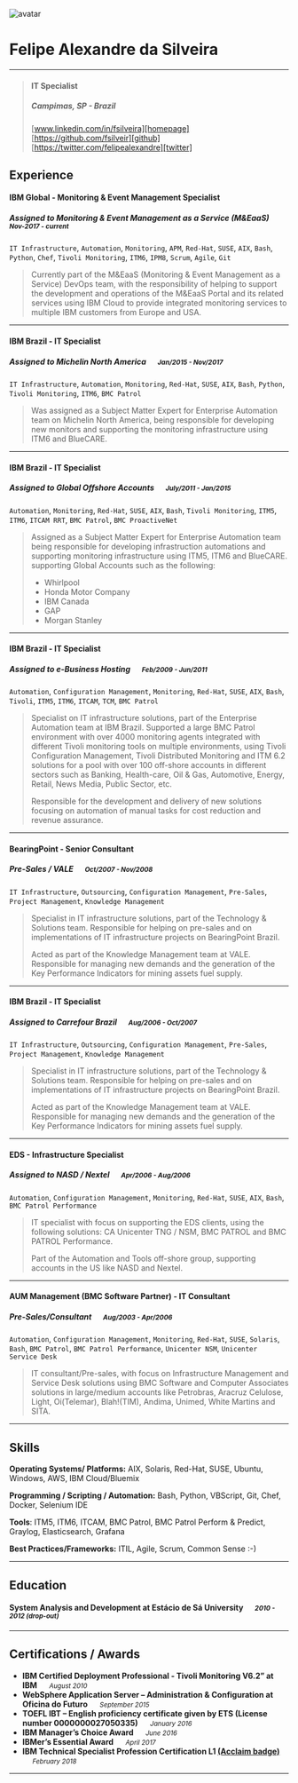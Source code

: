 
![avatar][] 
# Felipe Alexandre da Silveira

---

> #### IT Specialist
> #####  Campimas, SP - Brazil &emsp; 
>[www.linkedin.com/in/fsilveira][homepage] &emsp; [https://github.com/fsilveir][github] &emsp; [https://twitter.com/felipealexandre][twitter]

## Experience
#### IBM Global - Monitoring & Event Management Specialist
##### Assigned to Monitoring & Event Management as a Service (M&EaaS) &emsp; <small>*Nov-2017 - current*</small>
`IT Infrastructure`, `Automation`, `Monitoring`, `APM`, `Red-Hat`, `SUSE`, `AIX`, `Bash`, `Python`, `Chef`, `Tivoli Monitoring`, `ITM6`, `IPM8`, `Scrum`, `Agile`, `Git`
> Currently part of the M&EaaS (Monitoring & Event Management as a Service) DevOps team, with the responsibility of helping to support the development and operations of the M&EaaS Portal and its related services using IBM Cloud to provide integrated monitoring services to multiple IBM customers from Europe and USA.

---
#### IBM Brazil - IT Specialist
##### Assigned to Michelin North America &emsp; <small>*Jan/2015 - Nov/2017*</small>
`IT Infrastructure`, `Automation`, `Monitoring`, `Red-Hat`, `SUSE`, `AIX`, `Bash`, `Python`, `Tivoli Monitoring`, `ITM6`, `BMC Patrol`
> Was assigned as a Subject Matter Expert for Enterprise Automation team on Michelin North America, being responsible for developing new monitors and supporting the monitoring infrastructure using ITM6 and BlueCARE.

---
#### IBM Brazil - IT Specialist
##### Assigned to Global Offshore Accounts &emsp; <small>*July/2011 - Jan/2015*</small>
`Automation`, `Monitoring`, `Red-Hat`, `SUSE`, `AIX`, `Bash`, `Tivoli Monitoring`, `ITM5`, `ITM6`, `ITCAM RRT`, `BMC Patrol`, `BMC ProactiveNet`
> Assigned as a Subject Matter Expert for Enterprise Automation team being responsible for developing infrastruction automations and supporting  monitoring infrastructure using ITM5, ITM6 and BlueCARE. supporting Global Accounts such as the following:
> 
> - Whirlpool
> - Honda Motor Company
> - IBM Canada
> - GAP
> - Morgan Stanley

---
#### IBM Brazil - IT Specialist
##### Assigned to e-Business Hosting &emsp; <small>*Feb/2009 - Jun/2011*</small>
`Automation`, `Configuration Management`, `Monitoring`, `Red-Hat`, `SUSE`, `AIX`, `Bash`, `Tivoli`, `ITM5`, `ITM6`, `ITCAM`, `TCM`, `BMC Patrol`
> Specialist on IT infrastructure solutions, part of the Enterprise Automation team at IBM Brazil. Supported a large BMC Patrol environment with over 4000 monitoring agents integrated with different Tivoli monitoring tools on multiple environments, using Tivoli Configuration Management, Tivoli Distributed Monitoring and ITM 6.2 solutions for a pool with over 100 off-shore accounts in different sectors such as Banking, Health-care, Oil & Gas, Automotive, Energy, Retail, News Media, Public Sector, etc.
> 
> Responsible for the development and delivery of new solutions focusing on automation of manual tasks for cost reduction and revenue assurance.

---
#### BearingPoint - Senior Consultant
##### Pre-Sales / VALE &emsp; <small>*Oct/2007 - Nov/2008*</small>
`IT Infrastructure`, `Outsourcing`, `Configuration Management`, `Pre-Sales`, `Project Management`, `Knowledge Management`
> 
> Specialist in IT infrastructure solutions, part of the Technology & Solutions team. Responsible for helping on pre-sales and on implementations of IT infrastructure projects on BearingPoint Brazil.
> 
> Acted as part of the Knowledge Management team at VALE. Responsible for managing new demands and the generation of the Key Performance Indicators for mining assets fuel supply.

---

#### IBM Brazil - IT Specialist
##### Assigned to Carrefour Brazil &emsp; <small>*Aug/2006 - Oct/2007*</small>
`IT Infrastructure`, `Outsourcing`, `Configuration Management`, `Pre-Sales`, `Project Management`, `Knowledge Management`
> 
> Specialist in IT infrastructure solutions, part of the Technology & Solutions team. Responsible for helping on pre-sales and on implementations of IT infrastructure projects on BearingPoint Brazil.
> 
> Acted as part of the Knowledge Management team at VALE. Responsible for managing new demands and the generation of the Key Performance Indicators for mining assets fuel supply.
> 

---
#### EDS - Infrastructure Specialist
##### Assigned to NASD / Nextel &emsp; <small>*Apr/2006 - Aug/2006*</small>
`Automation`, `Configuration Management`, `Monitoring`, `Red-Hat`, `SUSE`, `AIX`, `Bash`, `BMC Patrol Performance`
> IT specialist with focus on supporting the EDS clients, using the following solutions: CA Unicenter TNG / NSM, BMC PATROL and BMC PATROL Performance.
> 
> Part of the Automation and Tools off-shore group, supporting accounts in the US like NASD and Nextel.

---
#### AUM Management (BMC Software Partner) - IT Consultant
##### Pre-Sales/Consultant &emsp; <small>*Aug/2003 - Apr/2006*</small>
`Automation`, `Configuration Management`, `Monitoring`, `Red-Hat`, `SUSE`, `Solaris`, `Bash`, `BMC Patrol`, `BMC Patrol Performance`, `Unicenter NSM`, `Unicenter Service Desk`
> IT consultant/Pre-sales, with focus on Infrastructure Management and Service Desk solutions using BMC Software and Computer Associates solutions in large/medium accounts like Petrobras, Aracruz Celulose, Light, Oi(Telemar), Blah!(TIM), Andima, Unimed, White Martins and SITA.

---
## Skills
**Operating Systems/ Platforms:** 
AIX, Solaris, Red-Hat, SUSE, Ubuntu, Windows, AWS, IBM Cloud/Bluemix

**Programming / Scripting / Automation:**
Bash, Python, VBScript, Git, Chef, Docker, Selenium IDE

**Tools**: 
ITM5, ITM6, ITCAM, BMC Patrol, BMC Patrol Perform & Predict, Graylog, Elasticsearch, Grafana

**Best Practices/Frameworks:** 
ITIL, Agile, Scrum, Common Sense :-)

---
## Education
#### System Analysis and Development at Estácio de Sá University &emsp; <small>*2010 - 2012 (drop-out)*</small>

---
## Certifications / Awards
- **IBM Certified Deployment Professional - Tivoli Monitoring V6.2” at IBM**  &emsp; <small>*August 2010*</small>
- **WebSphere Application Server – Administration & Configuration at Oficina do Futuro**   &emsp; <small>*September 2015*</small>
- **TOEFL IBT – English proficiency certificate given by ETS (License number 0000000027050335)**  &emsp; <small>*January 2016*</small>
- **IBM Manager’s Choice Award** &emsp; <small>*June 2016*</small>
- **IBMer’s Essential Award** &emsp; <small>*April 2017*</small>
- **IBM Technical Specialist Profession Certification L1 [(Acclaim badge)](https://www.youracclaim.com/badges/80aed25a-14c8-4e44-a3ca-8c85d2cd3ff6)** &emsp; <small>*February 2018*</small>


---
[avatar]: https://avatars2.githubusercontent.com/u/22261731?s=400&u=56827490122520c394b94aa1515eb54e95d89d25&v=4
[homepage]: http://www.linkedin.com/in/fsilveira
[twitter]: https://twitter.com/felipealexandre
[github]: https://github.com/fsilveir
